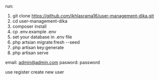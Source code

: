 run:
1.  git clone https://github.com/ikhlasrama16/user-management-dika.git
2.  cd user-management-dika
3.  composer install
4.  cp .env.example .env
5.  set your database in .env file
6.  php artsian migrate:fresh --seed
7.  php artisan key:generate
8.  php artisan serve

email: admin@admin.com
pasword: password

use register create new user 
